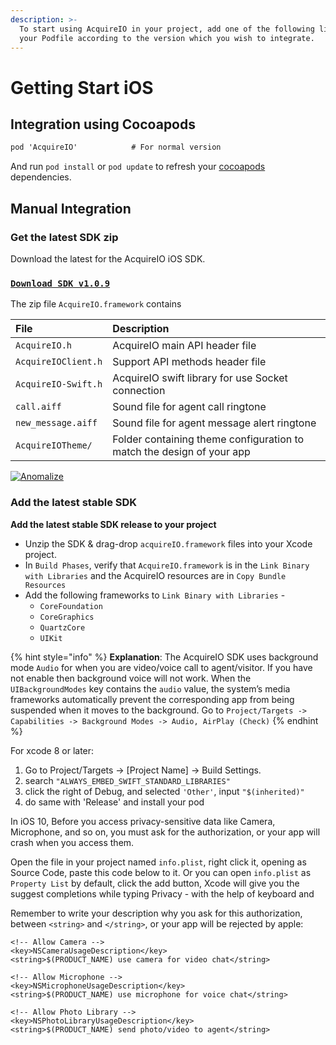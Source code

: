 ```yaml
---
description: >-
  To start using AcquireIO in your project, add one of the following lines to
  your Podfile according to the version which you wish to integrate.
---
```


# Getting Start iOS

## Integration using Cocoapods

```objectivec
pod 'AcquireIO'            # For normal version
```

And run `pod install` or `pod update` to refresh your [cocoapods](https://cocoapods.org/) dependencies.

## Manual Integration

### Get the latest SDK zip

Download the latest for the AcquireIO iOS SDK.

### [`Download SDK v1.0.9`](https://developers.acquire.io/sdk/ios/acquireIO.zip)

The zip file `AcquireIO.framework` contains

| File | Description |
| :--- | :--- |
| `AcquireIO.h` | AcquireIO main API header file |
| `AcquireIOClient.h` | Support API methods header file |
| `AcquireIO-Swift.h` | AcquireIO swift library for use Socket connection |
| `call.aiff` | Sound file for agent call ringtone |
| `new_message.aiff` | Sound file for agent message alert ringtone |
| `AcquireIOTheme/` | Folder containing theme configuration to match the design of your app |

[![Anomalize](https://blobscdn.gitbook.com/v0/b/gitbook-28427.appspot.com/o/assets%2F-LMa9C05MmCnAr03_v9O%2F-LMub2gKcBgCoPPk0Uuy%2F-LMub9UX2CtWgRlpeOX2%2Fmanual-vid-img.png?alt=media&token=965d176e-e21b-4e08-bdae-a14f50fca6f1)](http://www.youtube.com/watch?feature=player_embedded&v=45bhaS4iUq4)

### Add the latest stable SDK

**Add the latest stable SDK release to your project**

* Unzip the SDK & drag-drop `acquireIO.framework` files into your Xcode project.
* In `Build Phases`, verify that `AcquireIO.framework` is in the `Link Binary with Libraries` and the AcquireIO resources are in `Copy Bundle Resources`
* Add the following frameworks to `Link Binary with Libraries` -
  * `CoreFoundation`
  * `CoreGraphics`
  * `QuartzCore`
  * `UIKit`

{% hint style="info" %}
**Explanation**: The AcquireIO SDK uses background mode `Audio` for when you are video/voice call to agent/visitor. If you have not enable then background voice will not work. When the `UIBackgroundModes` key contains the `audio` value, the system’s media frameworks automatically prevent the corresponding app from being suspended when it moves to the background. Go to `Project/Targets -> Capabilities -> Background Modes -> Audio, AirPlay (Check)`
{% endhint %}

For xcode 8 or later:

1. Go to Project/Targets -&gt; \[Project Name\] -&gt; Build Settings.
2. search `"ALWAYS_EMBED_SWIFT_STANDARD_LIBRARIES"`
3. click the right of Debug, and selected `'Other'`, input `"$(inherited)"`
4. do same with 'Release' and install your pod

In iOS 10, Before you access privacy-sensitive data like Camera, Microphone, and so on, you must ask for the authorization, or your app will crash when you access them.

Open the file in your project named `info.plist`, right click it, opening as Source Code, paste this code below to it. Or you can open `info.plist` as `Property List` by default, click the add button, Xcode will give you the suggest completions while typing Privacy - with the help of keyboard and

Remember to write your description why you ask for this authorization, between `<string>` and `</string>`, or your app will be rejected by apple:

```markup
<!-- Allow Camera -->
<key>NSCameraUsageDescription</key>
<string>$(PRODUCT_NAME) use camera for video chat</string>

<!-- Allow Microphone -->
<key>NSMicrophoneUsageDescription</key>
<string>$(PRODUCT_NAME) use microphone for voice chat</string>

<!-- Allow Photo Library -->
<key>NSPhotoLibraryUsageDescription</key>
<string>$(PRODUCT_NAME) send photo/video to agent</string>
```

